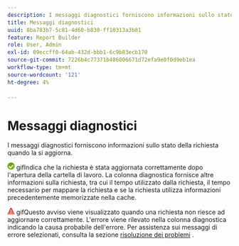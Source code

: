 ```yaml
---
description: I messaggi diagnostici forniscono informazioni sullo stato della richiesta quando la si aggiorna.
title: Messaggi diagnostici
uuid: 8ba783b7-5c81-4d60-b830-ff10313a3b01
feature: Report Builder
role: User, Admin
exl-id: 09eccff0-64ab-432d-bbb1-6c9b83ecb170
source-git-commit: 7226b4c77371b486006671d72efa9e0f0d9eb1ea
workflow-type: tm+mt
source-wordcount: '121'
ht-degree: 4%

---
```


# Messaggi diagnostici

I messaggi diagnostici forniscono informazioni sullo stato della richiesta quando la si aggiorna.

![icon_Notice_success.](assets/icon_notice_success.gif) gifIndica che la richiesta è stata aggiornata correttamente dopo l&#39;apertura della cartella di lavoro. La colonna diagnostica fornisce altre informazioni sulla richiesta, tra cui il tempo utilizzato dalla richiesta, il tempo necessario per mappare la richiesta e se la richiesta utilizza informazioni precedentemente memorizzate nella cache.

![icon_Notice_warning.](assets/icon_notice_warn.gif) gifQuesto avviso viene visualizzato quando una richiesta non riesce ad aggiornare correttamente. L&#39;errore viene rilevato nella colonna diagnostica indicando la causa probabile dell&#39;errore. Per assistenza sui messaggi di errore selezionati, consulta la sezione [risoluzione dei problemi](/help/analyze/report-builder/troubleshoot.md) .
